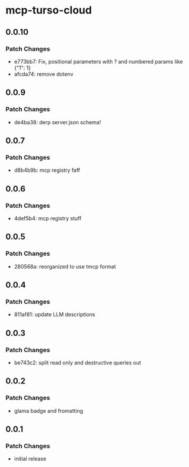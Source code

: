 # mcp-turso-cloud

## 0.0.10

### Patch Changes

- e773bb7: Fix, positional parameters with ? and numbered params like
  {"1": 1}
- afcda74: remove dotenv

## 0.0.9

### Patch Changes

- de4ba38: derp server.json schema!

## 0.0.7

### Patch Changes

- d8b4b9b: mcp registry faff

## 0.0.6

### Patch Changes

- 4def5b4: mcp registry stuff

## 0.0.5

### Patch Changes

- 280568a: reorganized to use tmcp format

## 0.0.4

### Patch Changes

- 811af81: update LLM descriptions

## 0.0.3

### Patch Changes

- be743c2: split read only and destructive queries out

## 0.0.2

### Patch Changes

- glama badge and fromatting

## 0.0.1

### Patch Changes

- initial release
